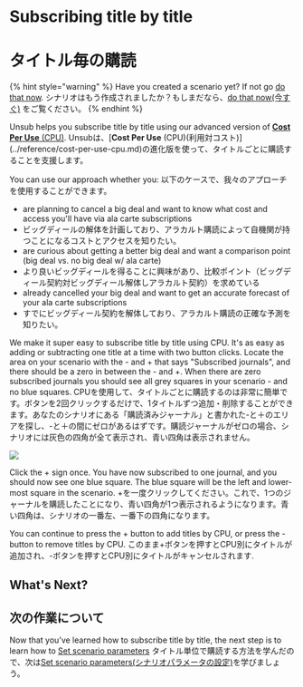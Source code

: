 # Subscribing title by title
# タイトル毎の購読

{% hint style="warning" %}
Have you created a scenario yet? If not go [do that now](create-and-work-with-scenarios.md).
シナリオはもう作成されましたか？もしまだなら、[do that now(今すぐ)](create-and-work-with-scenarios.md) をご覧ください。
{% endhint %}

Unsub helps you subscribe title by title using our advanced version of [**Cost Per Use** (CPU)](../reference/cost-per-use-cpu.md).&#x20;
Unsubは、[**Cost Per Use** (CPU)(利用対コスト)] (../reference/cost-per-use-cpu.md)の進化版を使って、タイトルごとに購読することを支援します。&#x20; 

You can use our approach whether you:&#x20;
以下のケースで、我々のアプローチを使用することができます。&#x20;

* are planning to cancel a big deal and want to know what cost and access you'll have via ala carte subscriptions
* ビッグディールの解体を計画しており、アラカルト購読によって自機関が持つことになるコストとアクセスを知りたい。
* are curious about getting a better big deal and want a comparison point (big deal vs. no big deal w/ ala carte)
* より良いビッグディールを得ることに興味があり、比較ポイント（ビッグディール契約対ビッグディール解体しアラカルト契約）を求めている
* already cancelled your big deal and want to get an accurate forecast of your ala carte subscriptions
* すでにビッグディール契約を解体しており、アラカルト購読の正確な予測を知りたい。

We make it super easy to subscribe title by title using CPU. It's as easy as adding or subtracting one title at a time with two button clicks. Locate the area on your scenario with the - and + that says "Subscribed journals", and there should be a zero in between the - and +. When there are zero subscribed journals you should see all grey squares in your scenario - and no blue squares.
CPUを使用して、タイトルごとに購読するのは非常に簡単です。ボタンを2回クリックするだけで、1タイトルずつ追加・削除することができます。あなたのシナリオにある「購読済みジャーナル」と書かれた-と＋のエリアを探し、-と＋の間にゼロがあるはずです。購読ジャーナルがゼロの場合、シナリオには灰色の四角が全て表示され、青い四角は表示されません。

![](../.gitbook/assets/scenario-plus-minus.png)

Click the + sign once. You have now subscribed to one journal, and you should now see one blue square. The blue square will be the left and lower-most square in the scenario.&#x20;
+を一度クリックしてください。これで、1つのジャーナルを購読したことになり、青い四角が1つ表示されるようになります。青い四角は、シナリオの一番左、一番下の四角になります。&#x20;

You can continue to press the + button to add titles by CPU, or press the - button to remove titles by CPU.&#x20;
このまま+ボタンを押すとCPU別にタイトルが追加され、-ボタンを押すとCPU別にタイトルがキャンセルされます.&#x20;

## What's Next?
## 次の作業について

Now that you’ve learned how to subscribe title by title, the next step is to learn how to [Set scenario parameters](set-scenario-parameters.md)
タイトル単位で購読する方法を学んだので、次は[Set scenario parameters(シナリオパラメータの設定)](set-scenario-parameters.md)を学びましょう。
